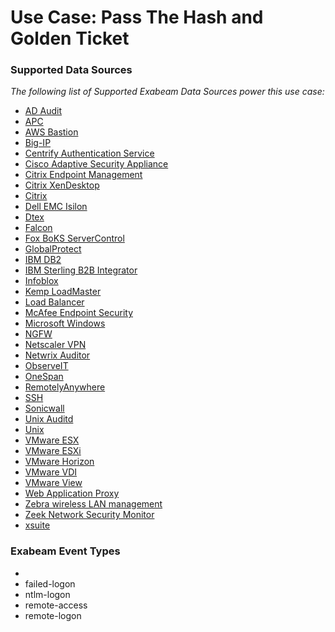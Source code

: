 Use Case: Pass The Hash and Golden Ticket
=========================================

### Supported Data Sources

_The following list of Supported Exabeam Data Sources power this use case:_

* [AD Audit](../DataSources/datasource_ad_audit_manageengine.md)
* [APC](../DataSources/datasource_apc_apc.md)
* [AWS Bastion](../DataSources/datasource_aws_bastion_aws.md)
* [Big-IP](../DataSources/datasource_big-ip_f5_networks.md)
* [Centrify Authentication Service](../DataSources/datasource_centrify_authentication_service_centrify.md)
* [Cisco Adaptive Security Appliance](../DataSources/datasource_cisco_adaptive_security_appliance_cisco.md)
* [Citrix Endpoint Management](../DataSources/datasource_citrix_endpoint_management_citrix.md)
* [Citrix XenDesktop](../DataSources/datasource_citrix_xendesktop_citrix.md)
* [Citrix](../DataSources/datasource_citrix_citrix.md)
* [Dell EMC Isilon](../DataSources/datasource_dell_emc_isilon_dell.md)
* [Dtex](../DataSources/datasource_dtex_dtex.md)
* [Falcon](../DataSources/datasource_falcon_crowdstrike.md)
* [Fox BoKS ServerControl](../DataSources/datasource_fox_boks_servercontrol_fox_boks_servercontrol.md)
* [GlobalProtect](../DataSources/datasource_globalprotect_palo_alto_networks.md)
* [IBM DB2](../DataSources/datasource_ibm_db2_ibm.md)
* [IBM Sterling B2B Integrator](../DataSources/datasource_ibm_sterling_b2b_integrator_ibm.md)
* [Infoblox](../DataSources/datasource_infoblox_infoblox.md)
* [Kemp LoadMaster](../DataSources/datasource_kemp_loadmaster_kemp.md)
* [Load Balancer](../DataSources/datasource_load_balancer_kemp.md)
* [McAfee Endpoint Security](../DataSources/datasource_mcafee_endpoint_security_mcafee.md)
* [Microsoft Windows](../DataSources/datasource_microsoft_windows_microsoft.md)
* [NGFW](../DataSources/datasource_ngfw_palo_alto_networks.md)
* [Netscaler VPN](../DataSources/datasource_netscaler_vpn_citrix.md)
* [Netwrix Auditor](../DataSources/datasource_netwrix_auditor_netwrix.md)
* [ObserveIT](../DataSources/datasource_observeit_observeit.md)
* [OneSpan](../DataSources/datasource_onespan_onespan.md)
* [RemotelyAnywhere](../DataSources/datasource_remotelyanywhere_logmein.md)
* [SSH](../DataSources/datasource_ssh_linux.md)
* [Sonicwall](../DataSources/datasource_sonicwall_sonicwall.md)
* [Unix Auditd](../DataSources/datasource_unix_auditd_unix.md)
* [Unix](../DataSources/datasource_unix_unix.md)
* [VMware ESX](../DataSources/datasource_vmware_esx_vmware.md)
* [VMware ESXi](../DataSources/datasource_vmware_esxi_vmware.md)
* [VMware Horizon](../DataSources/datasource_vmware_horizon_vmware.md)
* [VMware VDI](../DataSources/datasource_vmware_vdi_vmware.md)
* [VMware View](../DataSources/datasource_vmware_view_vmware.md)
* [Web Application Proxy](../DataSources/datasource_web_application_proxy_microsoft.md)
* [Zebra wireless LAN management](../DataSources/datasource_zebra_wireless_lan_management_extreme_networks.md)
* [Zeek Network Security Monitor](../DataSources/datasource_zeek_network_security_monitor_zeek.md)
* [xsuite](../DataSources/datasource_xsuite_xsuite.md)


### Exabeam Event Types

- 
- failed-logon
- ntlm-logon
- remote-access
- remote-logon

